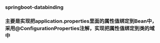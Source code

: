 ### springboot-databinding 
### 主要是实现把application.properties里面的属性值绑定到Bean中，采用@ConfigurationProperties注解，实现把属性值绑定到类的域中
